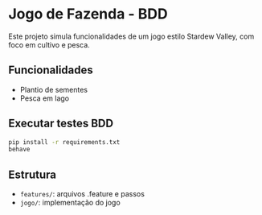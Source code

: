 # Jogo de Fazenda - BDD

Este projeto simula funcionalidades de um jogo estilo Stardew Valley, com foco em cultivo e pesca.

## Funcionalidades
- Plantio de sementes
- Pesca em lago

## Executar testes BDD
```bash
pip install -r requirements.txt
behave
```

## Estrutura
- `features/`: arquivos .feature e passos
- `jogo/`: implementação do jogo
